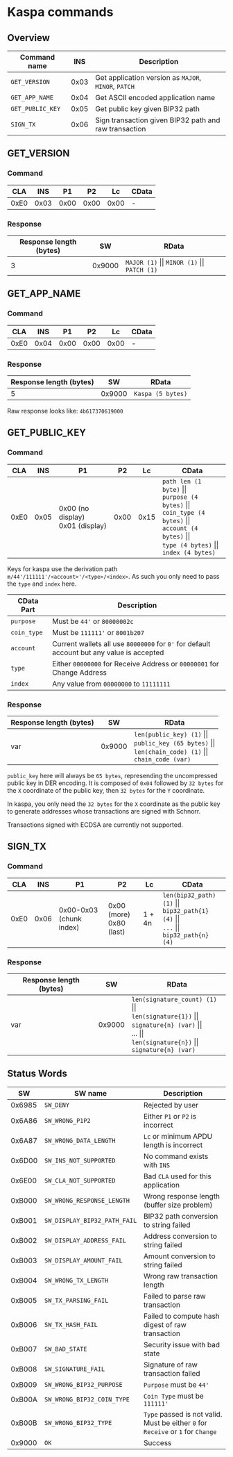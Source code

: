 # Kaspa commands

## Overview

| Command name | INS | Description |
| --- | --- | --- |
| `GET_VERSION` | 0x03 | Get application version as `MAJOR`, `MINOR`, `PATCH` |
| `GET_APP_NAME` | 0x04 | Get ASCII encoded application name |
| `GET_PUBLIC_KEY` | 0x05 | Get public key given BIP32 path |
| `SIGN_TX` | 0x06 | Sign transaction given BIP32 path and raw transaction |

## GET_VERSION

### Command

| CLA | INS | P1 | P2 | Lc | CData |
| --- | --- | --- | --- | --- | --- |
| 0xE0 | 0x03 | 0x00 | 0x00 | 0x00 | - |

### Response

| Response length (bytes) | SW | RData |
| --- | --- | --- |
| 3 | 0x9000 | `MAJOR (1)` \|\| `MINOR (1)` \|\| `PATCH (1)` |

## GET_APP_NAME

### Command

| CLA | INS | P1 | P2 | Lc | CData |
| --- | --- | --- | --- | --- | --- |
| 0xE0 | 0x04 | 0x00 | 0x00 | 0x00 | - |

### Response

| Response length (bytes) | SW | RData |
| --- | --- | --- |
| 5 | 0x9000 | `Kaspa (5 bytes)` |

Raw response looks like: `4b617370619000`

## GET_PUBLIC_KEY

### Command

| CLA | INS | P1 | P2 | Lc | CData |
| --- | --- | --- | --- | --- | --- |
| 0xE0 | 0x05 | 0x00 (no display) <br> 0x01 (display) | 0x00 | 0x15 | `path len (1 byte)` \|\|<br>`purpose (4 bytes)` \|\|<br> `coin_type (4 bytes)` \|\|<br> `account (4 bytes)` \|\|<br> `type (4 bytes)` \|\|<br>`index (4 bytes)` |

Keys for kaspa use the derivation path `m/44'/111111'/<account>'/<type>/<index>`. As such you only need to pass the `type` and `index` here.

| CData Part | Description |
| --- | --- |
| `purpose` | Must be `44'` or `80000002c` |
| `coin_type` | Must be `111111'` or `8001b207` |
| `account` | Current wallets all use `80000000` for `0'` for default account but any value is accepted |
| `type` | Either `00000000` for Receive Address or `00000001` for Change Address |
| `index` | Any value from `00000000` to `11111111` |

### Response

| Response length (bytes) | SW | RData |
| --- | --- | --- |
| var | 0x9000 | `len(public_key) (1)` \|\|<br> `public_key (65 bytes)` \|\|<br> `len(chain_code) (1)` \|\|<br> `chain_code (var)` |

`public_key` here will always be `65 bytes`, represending the uncompressed public key in DER encoding.
It is composed of `0x04` followed by `32 bytes` for the `X` coordinate of the public key, then `32 bytes` for the `Y` coordinate.

In kaspa, you only need the `32 bytes` for the `X` coordinate as the public key to generate addresses whose transactions are signed with Schnorr.

Transactions signed with ECDSA are currently not supported.

## SIGN_TX

### Command

| CLA | INS | P1 | P2 | Lc | CData |
| --- | --- | --- | --- | --- | --- |
| 0xE0 | 0x06 | 0x00-0x03 (chunk index) | 0x00 (more) <br> 0x80 (last) | 1 + 4n | `len(bip32_path) (1)` \|\|<br> `bip32_path{1} (4)` \|\|<br>`...` \|\|<br>`bip32_path{n} (4)` |

### Response

| Response length (bytes) | SW | RData |
| --- | --- | --- |
| var | 0x9000 | `len(signature_count) (1)` \|\| <br> `len(signature{1})` \|\| <br> `signature{n} (var)` \|\| <br> ... \|\| <br> `len(signature{n})` \|\| <br> `signature{n} (var)` |

## Status Words

| SW | SW name | Description |
| --- | --- | --- |
| 0x6985 | `SW_DENY` | Rejected by user |
| 0x6A86 | `SW_WRONG_P1P2` | Either `P1` or `P2` is incorrect |
| 0x6A87 | `SW_WRONG_DATA_LENGTH` | `Lc` or minimum APDU length is incorrect |
| 0x6D00 | `SW_INS_NOT_SUPPORTED` | No command exists with `INS` |
| 0x6E00 | `SW_CLA_NOT_SUPPORTED` | Bad `CLA` used for this application |
| 0xB000 | `SW_WRONG_RESPONSE_LENGTH` | Wrong response length (buffer size problem) |
| 0xB001 | `SW_DISPLAY_BIP32_PATH_FAIL` | BIP32 path conversion to string failed |
| 0xB002 | `SW_DISPLAY_ADDRESS_FAIL` | Address conversion to string failed |
| 0xB003 | `SW_DISPLAY_AMOUNT_FAIL` | Amount conversion to string failed |
| 0xB004 | `SW_WRONG_TX_LENGTH` | Wrong raw transaction length |
| 0xB005 | `SW_TX_PARSING_FAIL` | Failed to parse raw transaction |
| 0xB006 | `SW_TX_HASH_FAIL` | Failed to compute hash digest of raw transaction |
| 0xB007 | `SW_BAD_STATE` | Security issue with bad state |
| 0xB008 | `SW_SIGNATURE_FAIL` | Signature of raw transaction failed |
| 0xB009 | `SW_WRONG_BIP32_PURPOSE` | `Purpose` must be `44'` |
| 0xB00A | `SW_WRONG_BIP32_COIN_TYPE` | `Coin Type` must be `111111'` |
| 0xB00B | `SW_WRONG_BIP32_TYPE` | `Type` passed is not valid. Must be either `0`  for `Receive` or `1`  for `Change`|
| 0x9000 | `OK` | Success |

